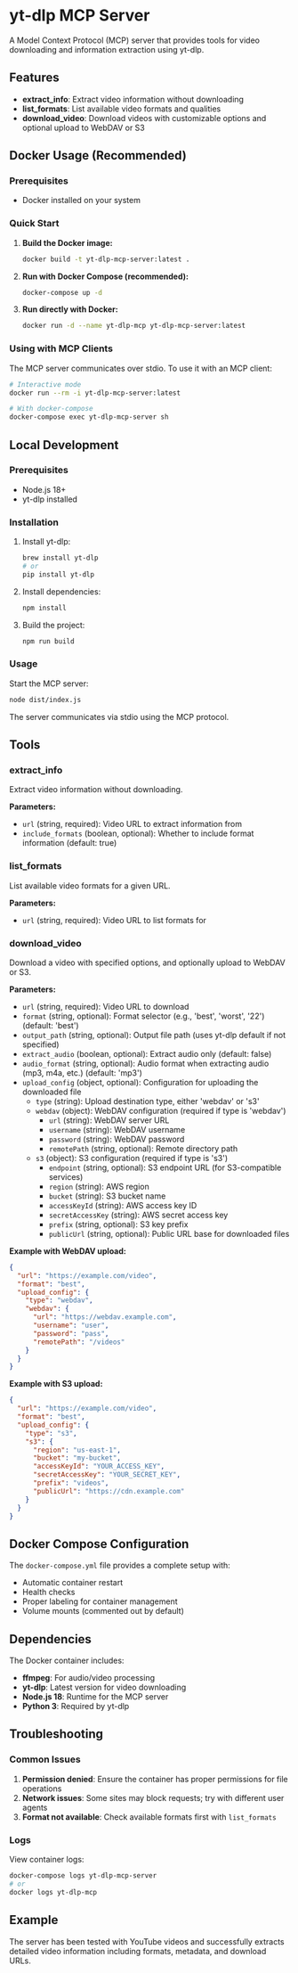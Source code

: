 # yt-dlp MCP Server

A Model Context Protocol (MCP) server that provides tools for video downloading and information extraction using yt-dlp.

## Features

- **extract_info**: Extract video information without downloading
- **list_formats**: List available video formats and qualities
- **download_video**: Download videos with customizable options and optional upload to WebDAV or S3

## Docker Usage (Recommended)

### Prerequisites

- Docker installed on your system

### Quick Start

1. **Build the Docker image:**
   ```bash
   docker build -t yt-dlp-mcp-server:latest .
   ```

2. **Run with Docker Compose (recommended):**
   ```bash
   docker-compose up -d
   ```

3. **Run directly with Docker:**
   ```bash
   docker run -d --name yt-dlp-mcp yt-dlp-mcp-server:latest
   ```

### Using with MCP Clients

The MCP server communicates over stdio. To use it with an MCP client:

```bash
# Interactive mode
docker run --rm -i yt-dlp-mcp-server:latest

# With docker-compose
docker-compose exec yt-dlp-mcp-server sh
```

## Local Development

### Prerequisites

- Node.js 18+
- yt-dlp installed

### Installation

1. Install yt-dlp:
   ```bash
   brew install yt-dlp
   # or
   pip install yt-dlp
   ```

2. Install dependencies:
   ```bash
   npm install
   ```

3. Build the project:
   ```bash
   npm run build
   ```

### Usage

Start the MCP server:
```bash
node dist/index.js
```

The server communicates via stdio using the MCP protocol.

## Tools

### extract_info
Extract video information without downloading.

**Parameters:**
- `url` (string, required): Video URL to extract information from
- `include_formats` (boolean, optional): Whether to include format information (default: true)

### list_formats
List available video formats for a given URL.

**Parameters:**
- `url` (string, required): Video URL to list formats for

### download_video
Download a video with specified options, and optionally upload to WebDAV or S3.

**Parameters:**
- `url` (string, required): Video URL to download
- `format` (string, optional): Format selector (e.g., 'best', 'worst', '22') (default: 'best')
- `output_path` (string, optional): Output file path (uses yt-dlp default if not specified)
- `extract_audio` (boolean, optional): Extract audio only (default: false)
- `audio_format` (string, optional): Audio format when extracting audio (mp3, m4a, etc.) (default: 'mp3')
- `upload_config` (object, optional): Configuration for uploading the downloaded file
  - `type` (string): Upload destination type, either 'webdav' or 's3'
  - `webdav` (object): WebDAV configuration (required if type is 'webdav')
    - `url` (string): WebDAV server URL
    - `username` (string): WebDAV username
    - `password` (string): WebDAV password
    - `remotePath` (string, optional): Remote directory path
  - `s3` (object): S3 configuration (required if type is 's3')
    - `endpoint` (string, optional): S3 endpoint URL (for S3-compatible services)
    - `region` (string): AWS region
    - `bucket` (string): S3 bucket name
    - `accessKeyId` (string): AWS access key ID
    - `secretAccessKey` (string): AWS secret access key
    - `prefix` (string, optional): S3 key prefix
    - `publicUrl` (string, optional): Public URL base for downloaded files

**Example with WebDAV upload:**
```json
{
  "url": "https://example.com/video",
  "format": "best",
  "upload_config": {
    "type": "webdav",
    "webdav": {
      "url": "https://webdav.example.com",
      "username": "user",
      "password": "pass",
      "remotePath": "/videos"
    }
  }
}
```

**Example with S3 upload:**
```json
{
  "url": "https://example.com/video",
  "format": "best",
  "upload_config": {
    "type": "s3",
    "s3": {
      "region": "us-east-1",
      "bucket": "my-bucket",
      "accessKeyId": "YOUR_ACCESS_KEY",
      "secretAccessKey": "YOUR_SECRET_KEY",
      "prefix": "videos",
      "publicUrl": "https://cdn.example.com"
    }
  }
}
```

## Docker Compose Configuration

The `docker-compose.yml` file provides a complete setup with:

- Automatic container restart
- Health checks
- Proper labeling for container management
- Volume mounts (commented out by default)

## Dependencies

The Docker container includes:

- **ffmpeg**: For audio/video processing
- **yt-dlp**: Latest version for video downloading
- **Node.js 18**: Runtime for the MCP server
- **Python 3**: Required by yt-dlp

## Troubleshooting

### Common Issues

1. **Permission denied**: Ensure the container has proper permissions for file operations
2. **Network issues**: Some sites may block requests; try with different user agents
3. **Format not available**: Check available formats first with `list_formats`

### Logs

View container logs:
```bash
docker-compose logs yt-dlp-mcp-server
# or
docker logs yt-dlp-mcp
```

## Example

The server has been tested with YouTube videos and successfully extracts detailed video information including formats, metadata, and download URLs.
